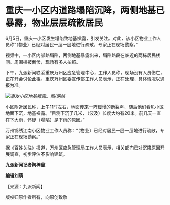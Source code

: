 

# 重庆一小区内道路塌陷沉降，两侧地基已暴露，物业层层疏散居民

6月5日，重庆一小区发生塌陷致地基裸露，引发关注。对此，该小区物业工作人员称“（物业）已经对居民一层一层地进行疏散，专家正在现场勘察。”

视频中，一小区内部路塌陷，两侧地基暴露出来，塌陷路段在临近的两栋居民楼间。周围植被倒伏，现场有多人拍照。

下午，九派新闻联系重庆万州区应急管理中心，工作人员称，现场没有人员伤亡，正在开会讨论此事。重庆万州区委宣传部工作人员表示，正在处理，具体情况以通报为准。

![](https://inews.gtimg.com/om_bt/OmKlckT0rY9MZuJK0vgi5a7NWG3xKocqxGZ0jThyBJRoYAA/1000)_事发小区地基裸露。图/网络_

小区附近居民称，上午11时左右，地面传来一阵缓慢的断裂声，随后他们看见小区地面下沉，地基裸露。“目测下沉了几米，（波及）长度大约有20米。前几天一直在下大雨，怀疑（塌陷）是下雨的原因。”

万州锦绣江南小区物业工作人员称：“（物业）已经对居民一层一层地进行疏散，专家正在现场勘察。”

据《百姓关注》报道，万州区应急管理局工作人员表示，相关部门已对沉降原因开展调查，初步评估不影响建筑。

**九派新闻记者陶梓童**

**编辑刘萌**

【来源：九派新闻】

版权归原作者所有，向原创致敬

